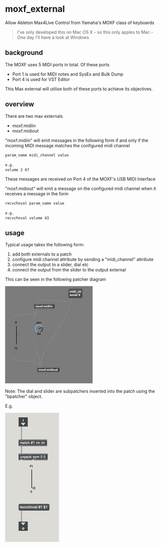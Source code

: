 # moxf_external

Allow Ableton Max4Live Control from Yamaha's MOXF class of keyboards

> I've only developed this on Mac OS X - so this only apples to Mac - One day I'll have a look at Windows

## background

The MOXF uses 5 MIDI ports in total. Of these ports

* Port 1 is used for MIDI notes and SysEx and Bulk Dump
* Port 4 is used for VST Editor

This Max external will utilise both of these ports to achieve its objectives.

## overview

There are two max externals
* moxf.midiin
* moxf.midiout

"moxf.midiin" will emit messages in the following form if and only if the incoming MIDI message matches the configured midi channel

```
param_name midi_channel value

e.g.
volume 2 67
```
These messages are received on Port 4 of the MOXF's USB MIDI Interface

"moxf.midiout" will emit a message on the configured midi channel when it receives a message in the form

```
recvchnval param_name value

e.g.
recvchnval volume 43
```

## usage

Typical usage takes the following form:
1) add both externals to a patch
2) configure midi channel attribute by sending a "midi_channel" attribute
3) connect the output to a slider, dial etc
4) connect the output from the slider to the output external

This can be seen in the following patcher diagram

![main patcher](./resources/mainpatcher.png)


Note: The dial and slider are subpatchers inserted into the patch using the "bpatcher" object.

E.g.

![sub patcher](./resources/subpatcher.png)


